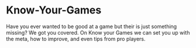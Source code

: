 # Know-Your-Games
Have you ever wanted to be good at a game but their is just something missing? We got you covered. On Know your Games we can set you up with the meta, how to improve, and even tips from pro players.
